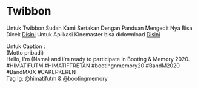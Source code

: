 # Twibbon

<!-- <video width="320" height="240" controls>
  <source src="asset/video.m4v" type="video/m4v">
Your browser does not support the video tag.
</video> -->

Untuk Twibbon Sudah Kami Sertakan Dengan Panduan Mengedit Nya
Bisa Dicek [Disini](https://drive.google.com/file/d/1xC_qDvYzo1WGzkbUhiJg482ukw7Np4Us/view?usp=sharing)
Untuk Aplikasi Kinemaster bisa didownload [Disini](https://drive.google.com/file/d/1000cT5U3gMwBY2N60H-Haas5zEBNkv_f/view?usp=drivesdk)

Untuk Caption : <br/>
        (Motto pribadi)<br/>
        Hello, I'm (Nama) and i'm ready to participate in Booting & Memory 2020. <br/>
        #HIMATIFUTM #HIMATIFTRETAN #bootingnmemory20 #BandM2020 #BandMXIX #CAKEPKEREN
        <br/>
        Tag Ig: @himatifutm & @bootingmemory
